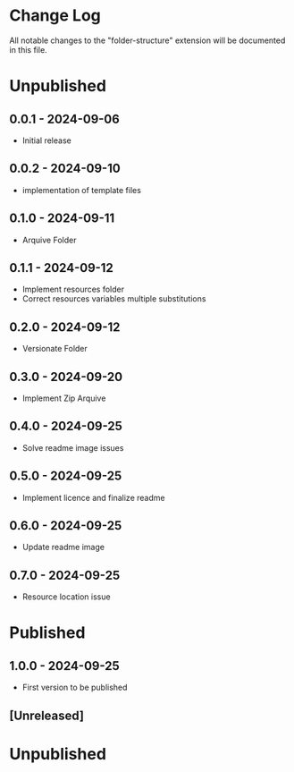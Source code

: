 # Change Log

All notable changes to the "folder-structure" extension will be documented in this file.


# Unpublished

## 0.0.1 - 2024-09-06
* Initial release

## 0.0.2 - 2024-09-10
* implementation of template files

## 0.1.0 - 2024-09-11
* Arquive Folder

## 0.1.1 - 2024-09-12
* Implement resources folder
* Correct resources variables multiple substitutions

## 0.2.0 - 2024-09-12
* Versionate Folder

## 0.3.0 - 2024-09-20
* Implement Zip Arquive

## 0.4.0 - 2024-09-25
* Solve readme image issues

## 0.5.0 - 2024-09-25
* Implement licence and finalize readme

## 0.6.0 - 2024-09-25
* Update readme image

## 0.7.0 - 2024-09-25
* Resource location issue


# Published

## 1.0.0 - 2024-09-25
* First version to be published



## [Unreleased]

# Unpublished
